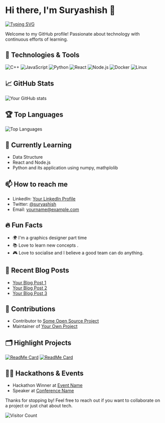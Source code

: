 # Hi there, I'm Suryashish 👋

[![Typing SVG](https://readme-typing-svg.herokuapp.com?color=%2336BCF7&lines=Computer-Science-Undergrad;Technology-Admirer;Open-source+Enthusiast)](https://git.io/typing-svg)

Welcome to my GitHub profile! Passionate about technology with continuous efforts of learning.

## 🔧 Technologies & Tools
![C++](https://img.shields.io/badge/C++-00599C?style=flat-square&logo=C%2B%2B&logoColor=white)
![JavaScript](https://img.shields.io/badge/-JavaScript-black?style=flat-square&logo=javascript)
![Python](https://img.shields.io/badge/-Python-black?style=flat-square&logo=python)
![React](https://img.shields.io/badge/-React-black?style=flat-square&logo=react)
![Node.js](https://img.shields.io/badge/-Node.js-black?style=flat-square&logo=Node.js)
![Docker](https://img.shields.io/badge/-Docker-black?style=flat-square&logo=docker)
![Linux](https://img.shields.io/badge/-Linux-black?style=flat-square&logo=linux)

## 📈 GitHub Stats
![Your GitHub stats](https://github-readme-stats.vercel.app/api?username=suryashish&show_icons=true&hide_border=true&theme=radical)

## 🏆 Top Languages
![Top Languages](https://github-readme-stats.vercel.app/api/top-langs/?username=suryashish&layout=compact&theme=radical&hide_border=true)

## 🌱 Currently Learning
- Data Structure
- React and Node.js
- Python and its application using numpy, mathplolib

## 📫 How to reach me
- LinkedIn: [Your LinkedIn Profile]([https://www.linkedin.com/in/yourprofile](https://www.linkedin.com/in/suryashish-kundu/))
- Twitter: [@suryashish]([https://twitter.com/suryashish](https://x.com/Suryashish_))
- Email: yourname@example.com

## 🔥 Fun Facts
- 🌍 I'm a graphics designer part time
- 📚 Love to learn new concepts .
- 🎮 Love to socialise and I believe a good team can do anything.

## 📝 Recent Blog Posts
<!-- BLOG-POST-LIST:START -->
- [Your Blog Post 1](https://yourblog.com/post1)
- [Your Blog Post 2](https://yourblog.com/post2)
- [Your Blog Post 3](https://yourblog.com/post3)
<!-- BLOG-POST-LIST:END -->

## 🤝 Contributions
- Contributor to [Some Open Source Project](https://github.com/project)
- Maintainer of [Your Own Project](https://github.com/yourproject)

## 🗂️ Highlight Projects
[![ReadMe Card](https://github-readme-stats.vercel.app/api/pin/?username=suryashish&repo=yourrepository&theme=radical)](https://github.com/suryashish/yourrepository)
[![ReadMe Card](https://github-readme-stats.vercel.app/api/pin/?username=suryashish&repo=anotherrepository&theme=radical)](https://github.com/suryashish/anotherrepository)

## 🧑‍💻 Hackathons & Events
- Hackathon Winner at [Event Name](https://eventlink.com)
- Speaker at [Conference Name](https://conferencelink.com)

Thanks for stopping by! Feel free to reach out if you want to collaborate on a project or just chat about tech.

![Visitor Count](https://visitor-badge.glitch.me/badge?page_id=suryashish.suryashish)

